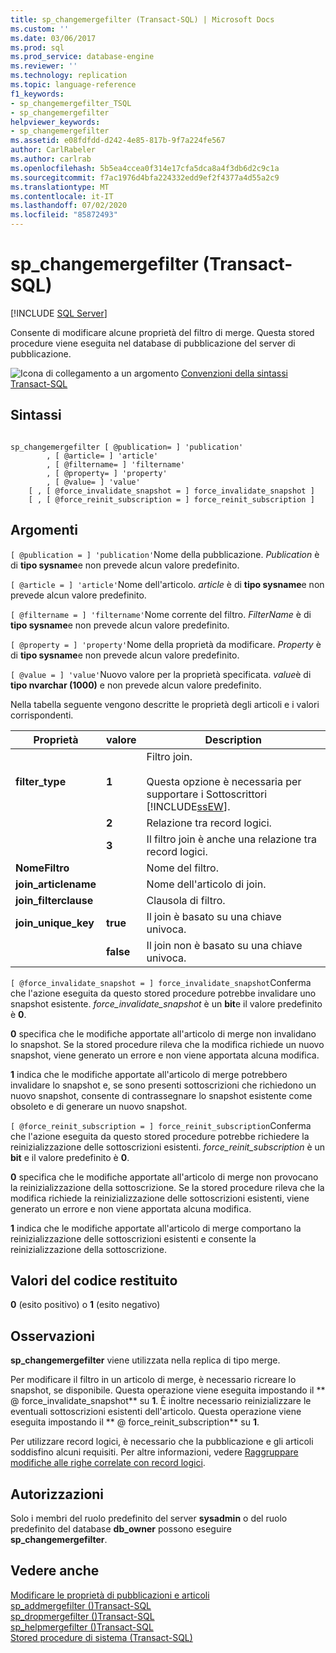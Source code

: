 ```yaml
---
title: sp_changemergefilter (Transact-SQL) | Microsoft Docs
ms.custom: ''
ms.date: 03/06/2017
ms.prod: sql
ms.prod_service: database-engine
ms.reviewer: ''
ms.technology: replication
ms.topic: language-reference
f1_keywords:
- sp_changemergefilter_TSQL
- sp_changemergefilter
helpviewer_keywords:
- sp_changemergefilter
ms.assetid: e08fdfdd-d242-4e85-817b-9f7a224fe567
author: CarlRabeler
ms.author: carlrab
ms.openlocfilehash: 5b5ea4ccea0f314e17cfa5dca8a4f3db6d2c9c1a
ms.sourcegitcommit: f7ac1976d4bfa224332edd9ef2f4377a4d55a2c9
ms.translationtype: MT
ms.contentlocale: it-IT
ms.lasthandoff: 07/02/2020
ms.locfileid: "85872493"
---
```

# <a name="sp_changemergefilter-transact-sql"></a>sp_changemergefilter (Transact-SQL)
[!INCLUDE [SQL Server](../../includes/applies-to-version/sqlserver.md)]

  Consente di modificare alcune proprietà del filtro di merge. Questa stored procedure viene eseguita nel database di pubblicazione del server di pubblicazione.  
  
 ![Icona di collegamento a un argomento](../../database-engine/configure-windows/media/topic-link.gif "Icona di collegamento a un argomento") [Convenzioni della sintassi Transact-SQL](../../t-sql/language-elements/transact-sql-syntax-conventions-transact-sql.md)  
  
## <a name="syntax"></a>Sintassi  
  
```  
  
sp_changemergefilter [ @publication= ] 'publication'  
        , [ @article= ] 'article'  
        , [ @filtername= ] 'filtername'  
        , [ @property= ] 'property'  
        , [ @value= ] 'value'  
    [ , [ @force_invalidate_snapshot = ] force_invalidate_snapshot ]  
    [ , [ @force_reinit_subscription = ] force_reinit_subscription ]  
```  
  
## <a name="arguments"></a>Argomenti  
`[ @publication = ] 'publication'`Nome della pubblicazione. *Publication* è di **tipo sysname**e non prevede alcun valore predefinito.  
  
`[ @article = ] 'article'`Nome dell'articolo. *article* è di **tipo sysname**e non prevede alcun valore predefinito.  
  
`[ @filtername = ] 'filtername'`Nome corrente del filtro. *FilterName* è di **tipo sysname**e non prevede alcun valore predefinito.  
  
`[ @property = ] 'property'`Nome della proprietà da modificare. *Property* è di **tipo sysname**e non prevede alcun valore predefinito.  
  
`[ @value = ] 'value'`Nuovo valore per la proprietà specificata. *value*è di **tipo nvarchar (1000)** e non prevede alcun valore predefinito.  
  
 Nella tabella seguente vengono descritte le proprietà degli articoli e i valori corrispondenti.  
  
|Proprietà|valore|Description|  
|--------------|-----------|-----------------|  
|**filter_type**|**1**|Filtro join.<br /><br /> Questa opzione è necessaria per supportare i Sottoscrittori [!INCLUDE[ssEW](../../includes/ssew-md.md)].|  
||**2**|Relazione tra record logici.|  
||**3**|Il filtro join è anche una relazione tra record logici.|  
|**NomeFiltro**||Nome del filtro.|  
|**join_articlename**||Nome dell'articolo di join.|  
|**join_filterclause**||Clausola di filtro.|  
|**join_unique_key**|**true**|Il join è basato su una chiave univoca.|  
||**false**|Il join non è basato su una chiave univoca.|  
  
`[ @force_invalidate_snapshot = ] force_invalidate_snapshot`Conferma che l'azione eseguita da questo stored procedure potrebbe invalidare uno snapshot esistente. *force_invalidate_snapshot* è un **bit**e il valore predefinito è **0**.  
  
 **0** specifica che le modifiche apportate all'articolo di merge non invalidano lo snapshot. Se la stored procedure rileva che la modifica richiede un nuovo snapshot, viene generato un errore e non viene apportata alcuna modifica.  
  
 **1** indica che le modifiche apportate all'articolo di merge potrebbero invalidare lo snapshot e, se sono presenti sottoscrizioni che richiedono un nuovo snapshot, consente di contrassegnare lo snapshot esistente come obsoleto e di generare un nuovo snapshot.  
  
`[ @force_reinit_subscription = ] force_reinit_subscription`Conferma che l'azione eseguita da questo stored procedure potrebbe richiedere la reinizializzazione delle sottoscrizioni esistenti. *force_reinit_subscription* è un **bit** e il valore predefinito è **0**.  
  
 **0** specifica che le modifiche apportate all'articolo di merge non provocano la reinizializzazione della sottoscrizione. Se la stored procedure rileva che la modifica richiede la reinizializzazione delle sottoscrizioni esistenti, viene generato un errore e non viene apportata alcuna modifica.  
  
 **1** indica che le modifiche apportate all'articolo di merge comportano la reinizializzazione delle sottoscrizioni esistenti e consente la reinizializzazione della sottoscrizione.  
  
## <a name="return-code-values"></a>Valori del codice restituito  
 **0** (esito positivo) o **1** (esito negativo)  
  
## <a name="remarks"></a>Osservazioni  
 **sp_changemergefilter** viene utilizzata nella replica di tipo merge.  
  
 Per modificare il filtro in un articolo di merge, è necessario ricreare lo snapshot, se disponibile. Questa operazione viene eseguita impostando il ** \@ force_invalidate_snapshot** su **1**. È inoltre necessario reinizializzare le eventuali sottoscrizioni esistenti dell'articolo. Questa operazione viene eseguita impostando il ** \@ force_reinit_subscription** su **1**.  
  
 Per utilizzare record logici, è necessario che la pubblicazione e gli articoli soddisfino alcuni requisiti. Per altre informazioni, vedere [Raggruppare modifiche alle righe correlate con record logici](../../relational-databases/replication/merge/group-changes-to-related-rows-with-logical-records.md).  
  
## <a name="permissions"></a>Autorizzazioni  
 Solo i membri del ruolo predefinito del server **sysadmin** o del ruolo predefinito del database **db_owner** possono eseguire **sp_changemergefilter**.  
  
## <a name="see-also"></a>Vedere anche  
 [Modificare le proprietà di pubblicazioni e articoli](../../relational-databases/replication/publish/change-publication-and-article-properties.md)   
 [sp_addmergefilter &#40;&#41;Transact-SQL](../../relational-databases/system-stored-procedures/sp-addmergefilter-transact-sql.md)   
 [sp_dropmergefilter &#40;&#41;Transact-SQL](../../relational-databases/system-stored-procedures/sp-dropmergefilter-transact-sql.md)   
 [sp_helpmergefilter &#40;&#41;Transact-SQL](../../relational-databases/system-stored-procedures/sp-helpmergefilter-transact-sql.md)   
 [Stored procedure di sistema &#40;Transact-SQL&#41;](../../relational-databases/system-stored-procedures/system-stored-procedures-transact-sql.md)  
  
  

